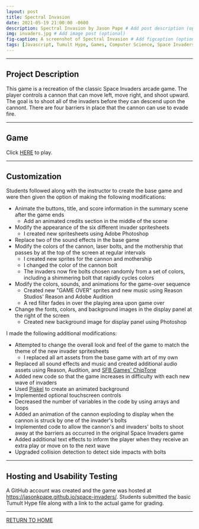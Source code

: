 ```yaml
---
layout: post
title: Spectral Invasion
date: 2021-05-19 21:00:00 -0600
description: Spectral Invasion by Jason Pape # Add post description (optional)
img: invaders.jpg # Add image post (optional)
fig-caption: A screenshot of Spectral Invasion # Add figcaption (optional)
tags: [Javascript, Tumult Hype, Games, Computer Science, Space Invaders, Arcade]
---
```


----
## Project Description
This game is a recreation of the classic Space Invaders arcade game. The player controls a cannon that can move left, move right, and shoot upward. The goal is to shoot all of the invaders before they can descend upon the cannont. There are four barriers in place that the cannon can use to evade fire.

----
## Game
Click <a href="https://jasonkpape.github.io/space-invaders/" target="_blank">HERE</a> to play.

----
## Customization
Students followed along with the instructor to create the base game and were then given the option of making the following modifications:

* Animate the buttons, title, and score information in the summary scene after the game ends
  * Add an animated credits section in the middle of the scene
* Modify the appearance of the six different invader spritesheets
  * I created new spritesheets using Adobe Photoshop
* Replace two of the sound effects in the base game
* Modify the colors of the cannon, laser bolts, and the mothership that passes by at the top of the screen at regular intervals
  * I created new sprites for the cannon and mothership
  * I changed the color of the cannon bolt
  * The invaders now fire bolts chosen randomly from a set of colors, including a shimmering bolt that rapidly cycles colors
* Modify the colors, sounds, and animations for the game-over sequence
  * Created new "GAME OVER" sprites and new music using Reason Studios' Reason and Adobe Audition
  * A red filter fades in over the playing area upon game over
* Change the fonts, colors, and background images in the display panel at the right of the screen
  * Created new background image for display panel using Photoshop

I made the following additional modifications:

* Attempted to change the overall look and feel of the game to match the theme of the new invader spritesheets
  * I replaced all art assets from the base game with art of my own
* Replaced all sound effects and music and created additional audio assets using Reason, Audition, and <a href="https://sfbgames.itch.io/chiptone" target="_blank">SFB Games' ChipTone</a>
* Added new code so that the game increases in difficulty with each new wave of invaders
* Used <a href="https://www.piskelapp.com/" target="_blank">Piskel</a> to create an animated background
* Implemented optional touchscreen controls
* Decreased the number of variables in the code by using arrays and loops
* Added an animation of the cannon exploding to display when the cannon is struck by one of the invader's bolts
* Implemented code to allow the cannon's and invaders' bolts to shoot away at the barriers as occurred in the original Space Invaders game
* Added additional text effects to inform the player when they receive an extra play or move on to the next wave
* Upgraded collision detection to detect side impacts with bolts

----
## Hosting and Usability Testing
 A GitHub account was created and the game was hosted at <a href="https://jasonkpape.github.io/space-invaders/" target="_blank">https://jasonkpape.github.io/space-invaders/</a>. Students submitted the basic Tumult Hype file along with a link to the actual game for grading.

----
[RETURN TO HOME](https://jasonkpape.github.io/jekyll-portfolio/)
